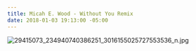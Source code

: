 ```yaml
---
title: Micah E. Wood - Without You Remix
date: 2018-01-03 19:13:00 -05:00
---
```


![29415073_234940740386251_3016155025727553536_n.jpg](/uploads/29415073_234940740386251_3016155025727553536_n.jpg)
